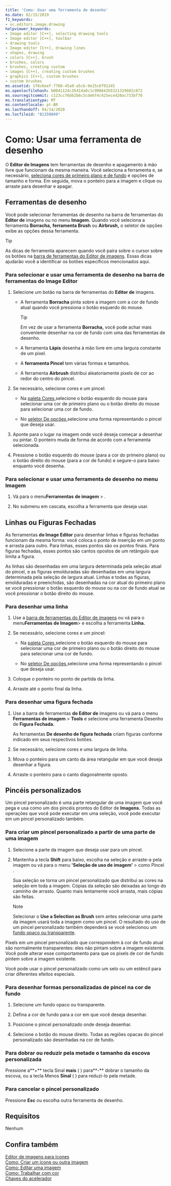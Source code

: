 ```yaml
---
title: 'Como: Usar uma ferramenta de desenho'
ms.date: 02/15/2019
f1_keywords:
- vc.editors.image.drawing
helpviewer_keywords:
- Image editor [C++], selecting drawing tools
- Image editor [C++], toolbar
- drawing tools
- Image editor [C++], drawing lines
- shapes, drawing
- colors [C++], brush
- brushes, colors
- brushes, creating custom
- images [C++], creating custom brushes
- graphics [C++], custom brushes
- custom brushes
ms.assetid: 1f8c6eef-7760-45a9-a5cb-9e15c6f91245
ms.openlocfilehash: b0041124c35414a0c1c998642b5321319602c872
ms.sourcegitcommit: c123cc76bb2b6c5cde6f4c425ece420ac733bf70
ms.translationtype: MT
ms.contentlocale: pt-BR
ms.lasthandoff: 04/14/2020
ms.locfileid: "81359849"
---
```

# <a name="how-to-use-a-drawing-tool"></a>Como: Usar uma ferramenta de desenho

O **Editor de Imagens** tem ferramentas de desenho e apagamento à mão livre que funcionam da mesma maneira. Você seleciona a ferramenta e, se necessário, [seleciona cores de primeiro plano e de fundo](../windows/selecting-foreground-or-background-colors-image-editor-for-icons.md) e opções de tamanho e forma. Em seguida, mova o ponteiro para a imagem e clique ou arraste para desenhar e apagar.

## <a name="drawing-tools"></a>Ferramentas de desenho

Você pode selecionar ferramentas de desenho na barra de ferramentas do **Editor de** imagens ou no menu **Imagem.** Quando você seleciona a ferramenta **Borracha,** **ferramenta Brush** ou **Airbrush,** o seletor de opções exibe as opções dessa ferramenta.

> [!TIP]
> As dicas de ferramenta aparecem quando você paira sobre o cursor sobre os botões na [barra de ferramentas do Editor de imagens](../windows/toolbar-image-editor-for-icons.md). Essas dicas ajudarão você a identificar os botões específicos mencionados aqui.

### <a name="to-select-and-use-a-drawing-tool-from-the-image-editor-toolbar"></a>Para selecionar e usar uma ferramenta de desenho na barra de ferramentas do Image Editor

1. Selecione um botão na barra de ferramentas do **Editor de** imagens.

   - A ferramenta **Borracha** pinta sobre a imagem com a cor de fundo atual quando você pressiona o botão esquerdo do mouse.

      > [!TIP]
      > Em vez de usar a ferramenta **Borracha,** você pode achar mais conveniente desenhar na cor de fundo com uma das ferramentas de desenho.

   - A ferramenta **Lápis** desenha à mão livre em uma largura constante de um pixel.

   - A **ferramenta Pincel** tem várias formas e tamanhos.

   - A ferramenta **Airbrush** distribui aleatoriamente pixels de cor ao redor do centro do pincel.

1. Se necessário, selecione cores e um pincel:

   - Na [paleta Cores,](../windows/colors-window-image-editor-for-icons.md)selecione o botão esquerdo do mouse para selecionar uma cor de primeiro plano ou o botão direito do mouse para selecionar uma cor de fundo.

   - No [seletor De opções,](../windows/toolbar-image-editor-for-icons.md)selecione uma forma representando o pincel que deseja usar.

1. Aponte para o lugar na imagem onde você deseja começar a desenhar ou pintar. O ponteiro muda de forma de acordo com a ferramenta selecionada.

1. Pressione o botão esquerdo do mouse (para a cor do primeiro plano) ou o botão direito do mouse (para a cor de fundo) e segure-o para baixo enquanto você desenha.

### <a name="to-select-and-use-a-drawing-tool-from-the-image-menu"></a>Para selecionar e usar uma ferramenta de desenho no menu Imagem

1. Vá para o menu**Ferramentas** **de imagem** > .

1. No submenu em cascata, escolha a ferramenta que deseja usar.

## <a name="lines-or-closed-figures"></a>Linhas ou Figuras Fechadas

As ferramentas **do Image Editor** para desenhar linhas e figuras fechadas funcionam da mesma forma: você coloca o ponto de inserção em um ponto e arrasta para outro. Para linhas, esses pontos são os pontos finais. Para figuras fechadas, esses pontos são cantos opostos de um retângulo que limita a figura.

As linhas são desenhadas em uma largura determinada pela seleção atual do pincel, e as figuras emolduradas são desenhadas em uma largura determinada pela seleção de largura atual. Linhas e todas as figuras, emolduradas e preenchidas, são desenhadas na cor atual do primeiro plano se você pressionar o botão esquerdo do mouse ou na cor de fundo atual se você pressionar o botão direito do mouse.

### <a name="to-draw-a-line"></a>Para desenhar uma linha

1. Use a [barra de ferramentas do Editor de imagens](../windows/toolbar-image-editor-for-icons.md) ou vá para o menu**Ferramentas** **de Imagem**> e escolha a ferramenta **Linha.**

1. Se necessário, selecione cores e um pincel:

   - Na [paleta Cores,](../windows/colors-window-image-editor-for-icons.md)selecione o botão esquerdo do mouse para selecionar uma cor de primeiro plano ou o botão direito do mouse para selecionar uma cor de fundo.

   - No [seletor De opções,](../windows/toolbar-image-editor-for-icons.md)selecione uma forma representando o pincel que deseja usar.

1. Coloque o ponteiro no ponto de partida da linha.

1. Arraste até o ponto final da linha.

### <a name="to-draw-a-closed-figure"></a>Para desenhar uma figura fechada

1. Use a barra de ferramentas **do Editor de** imagens ou vá para o menu **Ferramentas de imagem** > **Tools** e selecione uma ferramenta Desenho de **Figura Fechada.**

   As ferramentas **De desenho de figura fechada** criam figuras conforme indicado em seus respectivos botões.

1. Se necessário, selecione cores e uma largura de linha.

1. Mova o ponteiro para um canto da área retangular em que você deseja desenhar a figura.

1. Arraste o ponteiro para o canto diagonalmente oposto.

## <a name="custom-brushes"></a>Pincéis personalizados

Um pincel personalizado é uma parte retangular de uma imagem que você pega e usa como um dos pincéis prontos do Editor de **Imagens.** Todas as operações que você pode executar em uma seleção, você pode executar em um pincel personalizado também.

### <a name="to-create-a-custom-brush-from-a-portion-of-an-image"></a>Para criar um pincel personalizado a partir de uma parte de uma imagem

1. Selecione a parte da imagem que deseja usar para um pincel.

1. Mantenha a tecla **Shift** para baixo, escolha na seleção e arraste-a pela imagem ou vá para o menu **'Seleção de uso de** **imagem'** > como Pincel .

   Sua seleção se torna um pincel personalizado que distribui as cores na seleção em toda a imagem. Cópias da seleção são deixadas ao longo do caminho de arrasto. Quanto mais lentamente você arrasta, mais cópias são feitas.

   > [!NOTE]
   > Selecionar o **Use a Selection as Brush** sem antes selecionar uma parte da imagem usará toda a imagem como um pincel. O resultado do uso de um pincel personalizado também dependerá se você selecionou um [fundo opaco ou transparente](../windows/choosing-a-transparent-or-opaque-background-image-editor-for-icons.md).

Pixels em um pincel personalizado que correspondem à cor de fundo atual são normalmente transparentes: eles não pintam sobre a imagem existente. Você pode alterar esse comportamento para que os pixels de cor de fundo pintem sobre a imagem existente.

Você pode usar o pincel personalizado como um selo ou um estêncil para criar diferentes efeitos especiais.

### <a name="to-draw-custom-brush-shapes-in-the-background-color"></a>Para desenhar formas personalizadas de pincel na cor de fundo

1. Selecione um fundo opaco ou transparente.

1. Defina a cor de fundo para a cor em que você deseja desenhar.

1. Posicione o pincel personalizado onde deseja desenhar.

1. Selecione o botão do mouse direito. Todas as regiões opacas do pincel personalizado são desenhadas na cor de fundo.

### <a name="to-double-or-halve-the-custom-brush-size"></a>Para dobrar ou reduzir pela metade o tamanho da escova personalizada

Pressione a**+** tecla Sinal **mais** ( ) para**-** dobrar o tamanho da escova, ou a tecla Menos **Sinal** ( ) para reduzi-lo pela metade.

### <a name="to-cancel-the-custom-brush"></a>Para cancelar o pincel personalizado

Pressione **Esc** ou escolha outra ferramenta de desenho.

## <a name="requirements"></a>Requisitos

Nenhum

## <a name="see-also"></a>Confira também

[Editor de imagens para ícones](../windows/image-editor-for-icons.md)<br/>
[Como: Criar um ícone ou outra imagem](../windows/creating-an-icon-or-other-image-image-editor-for-icons.md)<br/>
[Como: Editar uma imagem](../windows/selecting-an-area-of-an-image-image-editor-for-icons.md)<br/>
[Como: Trabalhar com cor](../windows/working-with-color-image-editor-for-icons.md)<br/>
[Chaves do acelerador](../windows/accelerator-keys-image-editor-for-icons.md)<br/>
